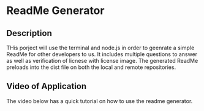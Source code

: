 # ReadMe Generator

## Description
THis porject will use the terminal and node.js in order to geenrate a simple ReadMe for other developers to us. It includes multiple questions to answer as well as verification of licnese with license image. The generated ReadMe preloads into the dist file on both the local and remote repositories. 

## Video of Application
The video below has a quick tutorial on how to use the readme generator. 

[](../../../Downloads/Untitled_%20Aug%2028,%202022%208_46%20PM.webm)